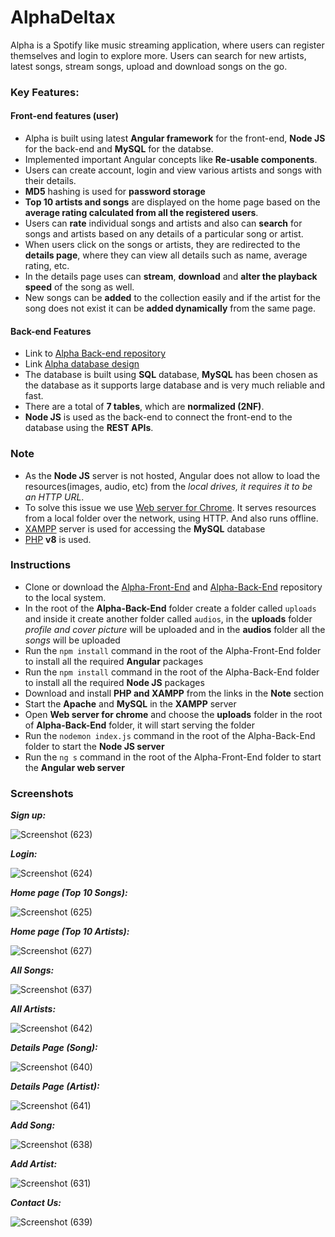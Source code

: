 # AlphaDeltax

Alpha is a Spotify like music streaming application, where users can register themselves and login to explore more. Users can search for new artists, latest songs, stream songs, upload and download songs on the go.

### Key Features: ###

#### Front-end features (user) ####
* Alpha is built using latest **Angular framework** for the front-end, **Node JS** for the back-end and **MySQL** for the databse.
* Implemented important Angular concepts like **Re-usable components**.
* Users can create account, login and view various artists and songs with their details.
* **MD5** hashing is used for **password storage**
* **Top 10 artists and songs** are displayed on the home page based on the **average rating calculated from all the registered users**.
* Users can **rate** individual songs and artists and also can **search** for songs and artists based on any details of a particular song or artist.
* When users click on the songs or artists, they are redirected to the **details page**, where they can view all details such as name, average rating, etc.
* In the details page uses can **stream**, **download** and **alter the playback speed** of the song  as well.
* New songs can be **added** to the collection easily and if the artist for the song does not exist it can be **added dynamically** from the same page.


#### Back-end Features ####
* Link to [Alpha Back-end repository](https://github.com/Abhishek-S-777/Alpha-Back-End)
* Link [Alpha database design](https://github.com/Abhishek-S-777/Alpha-Front-End/files/9226624/Alpha-DB.Design.pdf)
* The database is built using **SQL** database, **MySQL** has been chosen as the database as it supports large database and is very much reliable and fast.
* There are a total of **7 tables**, which are **normalized (2NF)**.
* **Node JS** is used as the back-end to connect the front-end to the database using the **REST APIs**.

### Note ###
* As the **Node JS** server is not hosted, Angular does not allow to load the resources(images, audio, etc) from the *local drives, it requires it to be an HTTP URL*.
* To solve this issue we use [Web server for Chrome](https://chrome.google.com/webstore/detail/web-server-for-chrome/ofhbbkphhbklhfoeikjpcbhemlocgigb?hl=en). It serves resources from a local folder over the network, using HTTP. And also runs offline.
* [XAMPP](https://www.apachefriends.org/download.html) server is used for accessing the **MySQL** database
* [PHP](https://windows.php.net/downloads/releases/php-8.0.21-Win32-vs16-x64.zip) **v8** is used.

### Instructions ###
* Clone or download the [Alpha-Front-End](https://github.com/Abhishek-S-777/Alpha-Front-End) and [Alpha-Back-End](https://github.com/Abhishek-S-777/Alpha-Back-End) repository to the local system.
* In the root of the **Alpha-Back-End** folder create a folder called `uploads` and inside it create another folder called `audios`, in the **uploads** folder *profile and cover picture* will be uploaded and in the **audios** folder all the *songs* will be uploaded
* Run the `npm install` command in the root of the Alpha-Front-End folder to install all the required **Angular** packages
* Run the `npm install` command in the root of the Alpha-Back-End folder to install all the required **Node JS** packages
* Download and install **PHP and XAMPP** from the links in the **Note** section
* Start the **Apache** and **MySQL** in the **XAMPP** server
* Open **Web server for chrome** and choose the **uploads** folder in the root of **Alpha-Back-End** folder, it will start serving the folder
* Run the `nodemon index.js` command in the root of the Alpha-Back-End folder to start the **Node JS server** 
* Run the `ng s` command in the root of the Alpha-Front-End folder to start the **Angular web server**

### Screenshots ###

***Sign up:***

![Screenshot (623)](https://user-images.githubusercontent.com/89989890/181925555-70f200c3-55db-4259-a5f8-65ae3b2acfa3.png)

***Login:***

![Screenshot (624)](https://user-images.githubusercontent.com/89989890/181925730-bbe491dc-e4f8-4eb8-867d-2e273ea108fe.png)

***Home page (Top 10 Songs):***

![Screenshot (625)](https://user-images.githubusercontent.com/89989890/181925756-c4516b93-eb54-4314-9b53-4168f2ff5800.png)

***Home page (Top 10 Artists):***

![Screenshot (627)](https://user-images.githubusercontent.com/89989890/181925773-64583ba0-c678-47ed-b651-6b3508239942.png)

***All Songs:***

![Screenshot (637)](https://user-images.githubusercontent.com/89989890/181925794-59041765-3e06-4b44-9e4d-0dd8fc5fbe04.png)

***All Artists:***

![Screenshot (642)](https://user-images.githubusercontent.com/89989890/181925811-04235463-218f-4012-b2e7-1d5967f30eda.png)

***Details Page (Song):***

![Screenshot (640)](https://user-images.githubusercontent.com/89989890/181925823-ef2de3d6-5b12-4fb6-b1bb-b7853cc0171a.png)

***Details Page (Artist):***

![Screenshot (641)](https://user-images.githubusercontent.com/89989890/181925837-1be669da-6764-4d08-b1d8-96bdcf907511.png)

***Add Song:***

![Screenshot (638)](https://user-images.githubusercontent.com/89989890/181925885-15f6e4ae-59c3-4ed1-bd62-52cf03fa9f9e.png)

***Add Artist:***

![Screenshot (631)](https://user-images.githubusercontent.com/89989890/181925895-534d5935-60b3-4ad8-b4a5-445f7bc31bb7.png)

***Contact Us:***

![Screenshot (639)](https://user-images.githubusercontent.com/89989890/181925910-d32e26c8-f1ce-4bb5-8b89-5d056d95886d.png)











